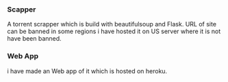 ### Scapper

A torrent scrapper which is build with beautifulsoup and Flask. URL of site can be banned in some regions i have hosted it on US server where it is not have been banned.


### Web App

i have made an Web app of it which is hosted on heroku.